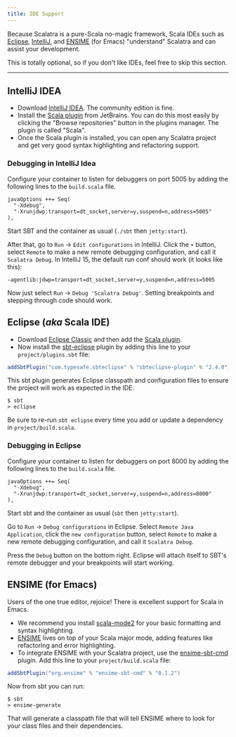 ```yaml
---
title: IDE Support
---
```


Because Scalatra is a pure-Scala no-magic framework, Scala IDEs such as
[Eclipse](http://scala-ide.org/),
[IntelliJ](http://confluence.jetbrains.net/display/SCA/Scala+Plugin+for+IntelliJ+IDEA),
and [ENSIME](https://github.com/aemoncannon/ensime) (for Emacs)
"understand" Scalatra and can assist your development.

This is totally optional, so if you don't like IDEs, feel free to skip this section.

---

## IntelliJ IDEA

- Download [IntelliJ IDEA](http://www.jetbrains.com/idea/download/index.html). The community edition is fine.
- Install the [Scala plugin](http://confluence.jetbrains.net/display/SCA/Scala+Plugin+for+IntelliJ+IDEA) from JetBrains. You can do this most easily by clicking the "Browse repositories" button in the plugins manager. The plugin is called "Scala".
- Once the Scala plugin is installed, you can open any Scalatra project and get very good syntax highlighting and refactoring support.


### Debugging in IntelliJ Idea

Configure your container to listen for debuggers on port 5005 by adding the following lines to the `build.scala` file.

```
javaOptions ++= Seq(
  "-Xdebug",
  "-Xrunjdwp:transport=dt_socket,server=y,suspend=n,address=5005"
),
```

Start SBT and the container as usual (`./sbt` then `jetty:start`).

After that, go to `Run` -> `Edit configurations` in IntelliJ. Click the `+`
button, select `Remote` to make a new remote debugging configuration, and
call it `Scalatra Debug`. In IntelliJ 15, the default run conf should work
(it looks like this):

```
-agentlib:jdwp=transport=dt_socket,server=y,suspend=n,address=5005
```

Now just select `Run` -> `Debug 'Scalatra Debug'`. Setting breakpoints and
stepping through code should work.


## Eclipse (*aka* Scala IDE)
- Download [Eclipse Classic](http://www.eclipse.org/downloads/packages/eclipse-classic-421/junosr1) and then add the [Scala plugin](http://scala-ide.org/).
- Now install the [sbt-eclipse](https://github.com/typesafehub/sbteclipse) plugin by
adding this line to your `project/plugins.sbt` file:

```scala
addSbtPlugin("com.typesafe.sbteclipse" % "sbteclipse-plugin" % "2.4.0")
```

This sbt plugin generates Eclipse classpath and configuration files to ensure the
project will work as expected in the IDE.

```
$ sbt
> eclipse
```
Be sure to re-run `sbt eclipse` every time you add or update a dependency in
`project/build.scala`.

### Debugging in Eclipse

Configure your container to listen for debuggers on port 8000 by adding the following lines to the `build.scala` file.

```
javaOptions ++= Seq(
  "-Xdebug",
  "-Xrunjdwp:transport=dt_socket,server=y,suspend=n,address=8000"
),
```

Start sbt and the container as usual (`sbt` then `jetty:start`).

Go to `Run` -> `Debug configurations` in Eclipse. Select
`Remote Java Application`, click the `new configuration`  button,
select `Remote` to make a new remote debugging configuration, and
call it `Scalatra Debug`.

Press the `Debug` button on the bottom right. Eclipse will attach itself to
SBT's remote debugger and your breakpoints will start working.



## ENSIME (for Emacs)

Users of the one true editor, rejoice! There is excellent support for Scala in Emacs.

- We recommend you install [scala-mode2](https://github.com/hvesalai/scala-mode2) for your basic formatting and syntax highlighting.
- [ENSIME](https://github.com/aemoncannon/ensime) lives on top of your Scala major mode,
adding features like refactoring and error highlighting.
- To integrate ENSIME with your Scalatra project, use the
[ensime-sbt-cmd](https://github.com/aemoncannon/ensime-sbt-cmd) plugin.
Add this line to your `project/build.scala` file:

```scala
addSbtPlugin("org.ensime" % "ensime-sbt-cmd" % "0.1.2")
```

Now from sbt you can run:

```
$ sbt
> ensime-generate
```

That will generate a classpath file that will tell ENSIME where to look for your
class files and their dependencies.
